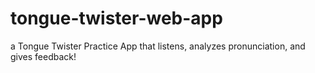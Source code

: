 # tongue-twister-web-app
a Tongue Twister Practice App that listens, analyzes pronunciation, and gives feedback!
